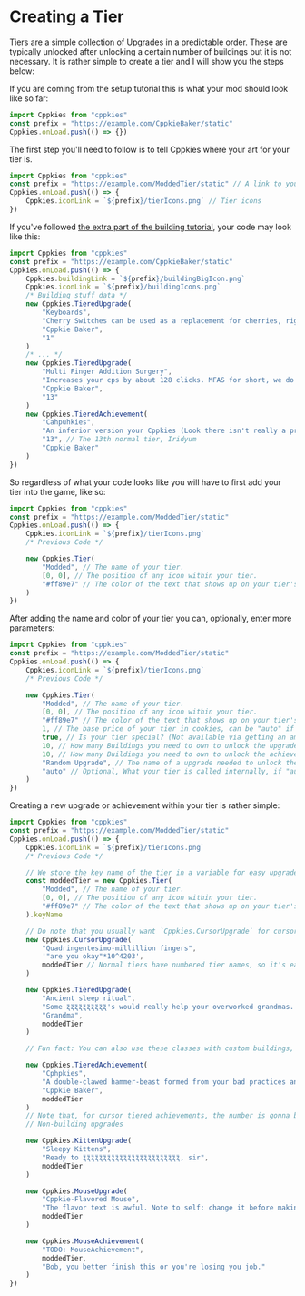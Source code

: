 # Creating a Tier

Tiers are a simple collection of Upgrades in a predictable order. These are typically unlocked after unlocking a certain number of buildings but it is not necessary. It is rather simple to create a tier and I will show you the steps below:

If you are coming from the setup tutorial this is what your mod should look like so far:

```ts
import Cppkies from "cppkies"
const prefix = "https://example.com/CppkieBaker/static"
Cppkies.onLoad.push(() => {})
```

The first step you'll need to follow is to tell Cppkies where your art for your tier is.

```ts
import Cppkies from "cppkies"
const prefix = "https://example.com/ModdedTier/static" // A link to your tier's art.
Cppkies.onLoad.push(() => {
	Cppkies.iconLink = `${prefix}/tierIcons.png` // Tier icons
})
```

If you've followed [the extra part of the building tutorial](tutorials/Buildings.md?id=Extras), your code may look like this:

```ts
import Cppkies from "cppkies"
const prefix = "https://example.com/CppkieBaker/static"
Cppkies.onLoad.push(() => {
	Cppkies.buildingLink = `${prefix}/buildingBigIcon.png`
	Cppkies.iconLink = `${prefix}/buildingIcons.png`
	/* Building stuff data */
	new Cppkies.TieredUpgrade(
		"Keyboards",
		"Cherry Switches can be used as a replacement for cherries, right? I guess it doesn't really matter, <b>everyone</b> loves clacky keys.",
		"Cppkie Baker",
		"1"
	)
	/* ... */
	new Cppkies.TieredUpgrade(
		"Multi Finger Addition Surgery",
		"Increases your cps by about 128 clicks. MFAS for short, we do lung extensions as well if you're interested.",
		"Cppkie Baker",
		"13"
	)
	new Cppkies.TieredAchievement(
		"Cahpuhkies",
		"An inferior version your Cppkies (Look there isn't really a pronunciation.)",
		"13", // The 13th normal tier, Iridyum
		"Cppkie Baker"
	)
})
```

So regardless of what your code looks like you will have to first add your tier into the game, like so:

```ts
import Cppkies from "cppkies"
const prefix = "https://example.com/ModdedTier/static"
Cppkies.onLoad.push(() => {
	Cppkies.iconLink = `${prefix}/tierIcons.png`
	/* Previous Code */

	new Cppkies.Tier(
		"Modded", // The name of your tier.
		[0, 0], // The position of any icon within your tier.
		"#ff89e7" // The color of the text that shows up on your tier's upgrades after you buy the "Label Printer" heavenly upgrade.
	)
})
```

After adding the name and color of your tier you can, optionally, enter more parameters:

```ts
import Cppkies from "cppkies"
const prefix = "https://example.com/ModdedTier/static"
Cppkies.onLoad.push(() => {
	Cppkies.iconLink = `${prefix}/tierIcons.png`
	/* Previous Code */

	new Cppkies.Tier(
		"Modded", // The name of your tier.
		[0, 0], // The position of any icon within your tier.
		"#ff89e7" // The color of the text that shows up on your tier's upgrades after you buy the "Label Printer" heavenly upgrade.
		1, // The base price of your tier in cookies, can be "auto" if you don't want to define it directly.
		true, // Is your tier special? (Not available via getting an amount of buildings, etc.)
		10, // How many Buildings you need to own to unlock the upgrade, can be "auto" if you don't want to define it directly.
		10, // How many Buildings you need to own to unlock the achievement, can be "auto" if you don't want to define it directly.
		"Random Upgrade", // The name of a upgrade needed to unlock the upgrades in this tiers, can be null if none is needed
		"auto" // Optional, What your tier is called internally, if "auto" it is automatic
	)
})
```

Creating a new upgrade or achievement within your tier is rather simple:

```ts
import Cppkies from "cppkies"
const prefix = "https://example.com/ModdedTier/static"
Cppkies.onLoad.push(() => {
	Cppkies.iconLink = `${prefix}/tierIcons.png`
	/* Previous Code */

	// We store the key name of the tier in a variable for easy upgrade & achievement creation
	const moddedTier = new Cppkies.Tier(
		"Modded", // The name of your tier.
		[0, 0], // The position of any icon within your tier.
		"#ff89e7" // The color of the text that shows up on your tier's upgrades after you buy the "Label Printer" heavenly upgrade.
	).keyName

	// Do note that you usually want `Cppkies.CursorUpgrade` for cursor upgrades!
	new Cppkies.CursorUpgrade(
		"Quadringentesimo-millillion fingers",
		'"are you okay"*10^4203',
		moddedTier // Normal tiers have numbered tier names, so it's easier to use it like this, vs guessing the tier number manually
	)

	new Cppkies.TieredUpgrade(
		"Ancient sleep ritual",
		"Some ʐ̈ʐ̈ʐ̈ʐ̈ʐ̈ʐ̈ʐ̈ʐ̈ʐ̈ʐ̈'s would really help your overworked grandmas. Thankfully, this ritual removes the need for sleep!",
		"Grandma",
		moddedTier
	)

	// Fun fact: You can also use these classes with custom buildings, so, if you have the building from the building guide...

	new Cppkies.TieredAchievement(
		"Cphpkies",
		"A double-clawed hammer-beast formed from your bad practices and errors.",
		"Cppkie Baker",
		moddedTier
	)
	// Note that, for cursor tiered achievements, the number is gonna be absurdly high, make sure to fill in some lower tier, not your own!
	// Non-building upgrades

	new Cppkies.KittenUpgrade(
		"Sleepy Kittens",
		"Ready to ʐ̈ʐ̈ʐ̈ʐ̈ʐ̈ʐ̈ʐ̈ʐ̈ʐ̈ʐ̈ʐ̈ʐ̈ʐ̈ʐ̈ʐ̈ʐ̈ʐ̈ʐ̈ʐ̈ʐ̈ʐ̈ʐ̈ʐ̈ʐ̈, sir",
		moddedTier
	)

	new Cppkies.MouseUpgrade(
		"Cppkie-Flavored Mouse",
		"The flavor text is awful. Note to self: change it before making this example public.",
		moddedTier
	)

	new Cppkies.MouseAchievement(
		"TODO: MouseAchievement",
		moddedTier,
		"Bob, you better finish this or you're losing you job."
	)
})
```
